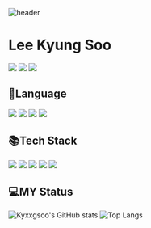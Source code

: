 ![header](https://capsule-render.vercel.app/api?type=waving&color=timeAuto&height=300&section=header&text=Kyxxgsoo)

<h1>Lee Kyung Soo</h1>

<a href="https://www.instagram.com/kyxxgsoo/" target="_blank"><img src="https://img.shields.io/badge/kyxxgsoo-E4405F?style=flat-square&logo=Instagram&logoColor=FFFFFF"/></a> <a href="https://kyxxgsoo.tistory.com/" target="_blank"><img src="https://img.shields.io/badge/Tistory-000000?style=flat-square&logo=Tistory&logoColor=FFFFFF"/></a> <img src="https://img.shields.io/badge/jmtkd9196@gmail.com-EA4335?style=flat-square&logo=Gmail&logoColor=FFFFFF"/>

<h2>📖Language</h2>

<img src="https://img.shields.io/badge/Swift-F05138?style=flat-square&logo=Swift&logoColor=white"/> <img src="https://img.shields.io/badge/C++-00599C?style=flat-square&logo=C++&logoColor=FFFFFF"/> <img src="https://img.shields.io/badge/Python-3776AB?style=flat-square&logo=Python-3776AB&logoColor=FFFFFF"/> <img src="https://img.shields.io/badge/JAVA-40AEF0?style=flat-square&logo=JAVA&logoColor=40AEF0"/> 

<h2>📚Tech Stack</h2>

<img src="https://img.shields.io/badge/SwiftUI-F05138?style=flat-square&logo=Swift&logoColor=white"/> <img src="https://img.shields.io/badge/UIkit-2396F3?style=flat-square&logo=UIkit&logoColor=white"/> <img src="https://img.shields.io/badge/Spring Boot-6DB33F?style=flat-square&logo=Spring Boot&logoColor=FFFFFF"/> <img src="https://img.shields.io/badge/Linux-FCC624?style=flat-square&logo=Linux&logoColor=FFFFFF"/> <img src="https://img.shields.io/badge/MySQL-4479A1?style=flat-square&logo=MySQL&logoColor=FFFFFF"/> 

<h2>💻MY Status</h2>

![Kyxxgsoo's GitHub stats](https://github-readme-stats.vercel.app/api?username=Kyxxgsoo&show_icons=true&theme=dark) 
![Top Langs](https://github-readme-stats.vercel.app/api/top-langs/?username=Kyxxgsoo&layout=compact&theme=dark)

<!--
**kyxxgsoo/kyxxgsoo** is a ✨ _special_ ✨ repository because its `README.md` (this file) appears on your GitHub profile.

Here are some ideas to get you started:

- 🔭 I’m currently working on ...
- 🌱 I’m currently learning ...
- 👯 I’m looking to collaborate on ...
- 🤔 I’m looking for help with ...
- 💬 Ask me about ...
- 📫 How to reach me: ...
- 😄 Pronouns: ...
- ⚡ Fun fact: ...
-->
